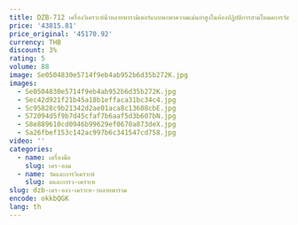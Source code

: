 ```yaml
---
title: DZB-712 เครื่องวิเคราะห์น้ําหลายพารามิเตอร์แบบพกพาความแม่นยําสูงในห้องปฏิบัติการสามโหมดการวัดพร้อมจอแสดงผล LCD และพอร์ต USB
price: '43815.81'
price_original: '45170.92'
currency: THB
discount: 3%
rating: 5
volume: 88
image: Se0504830e5714f9eb4ab952b6d35b272K.jpg
images:
  - Se0504830e5714f9eb4ab952b6d35b272K.jpg
  - Sec42d921f21b45a18b1effaca31bc34c4.jpg
  - Sc95828c9b21342d2ae01aca8c13608cbE.jpg
  - S72094d5f9b7d45cfaf7b6aaf5d3b607bN.jpg
  - S8e889610cd0946b99629ef0670a873deX.jpg
  - Sa26fbef153c142ac997b6c341547cd758.jpg
video: ''
categories:
  - name: เครื่องมือ
    slug: เคร-องม
  - name: วัดและการวิเคราะห์
    slug: ดและการว-เคราะห
slug: dzb-เคร-องว-เคราะห-าหลายพาราม
encode: okkbQGK
lang: th
---
```

  